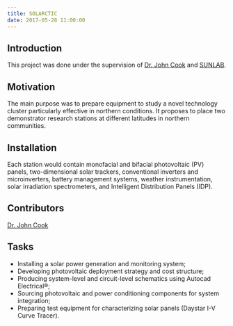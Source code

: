 ```yaml
---
title: SOLARCTIC
date: 2017-05-28 11:00:00
---
```





## Introduction


This project was done under the supervision of [Dr. John Cook](https://www.linkedin.com/in/john-cook-343a23/) and [SUNLAB](http://sunlab.eecs.uottawa.ca/people/group-members/). 

## Motivation

 The main purpose was to prepare equipment to study a novel technology cluster particularly effective in northern conditions. It proposes to place two demonstrator research stations at different latitudes in northern communities.
 
## Installation

Each station would contain monofacial and bifacial photovoltaic (PV) panels, two-dimensional solar trackers, conventional inverters and microinverters, battery management systems, weather instrumentation, solar irradiation spectrometers, and Intelligent Distribution Panels (IDP).

## Contributors

[Dr. John Cook](https://www.linkedin.com/in/john-cook-343a23/)


## Tasks

- Installing a solar power generation and monitoring system;
- Developing photovoltaic deployment strategy and cost structure;
- Producing system-level and circuit-level schematics using Autocad Electrical®;
- Sourcing photovoltaic and power conditioning components for system integration;
- Preparing test equipment for characterizing solar panels (Daystar I-V Curve Tracer).
